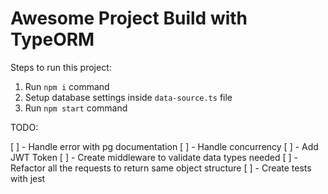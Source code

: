 # Awesome Project Build with TypeORM

Steps to run this project:

1. Run `npm i` command
2. Setup database settings inside `data-source.ts` file
3. Run `npm start` command

TODO:

[ ] - Handle error with pg documentation
[ ] - Handle concurrency
[ ] - Add JWT Token
[ ] - Create middleware to validate data types needed
[ ] - Refactor all the requests to return same object structure
[ ] - Create tests with jest
